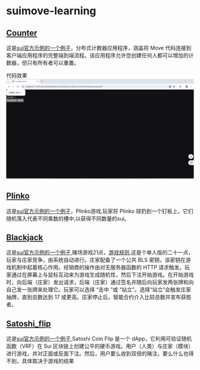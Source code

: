 # suimove-learning
## [Counter](Counter)
这是[sui官方示例的一个例子](https://docs.sui.io/guides/developer/app-examples/e2e-counter)，分布式计数器应用程序，涵盖将 Move 代码连接到客户端应用程序的完整端到端流程。该应用程序允许您创建任何人都可以增加的计数器，但只有所有者可以重置。  

代码效果  
![alt text](Counter/image.png)

## [Plinko](plinko)
这是[sui官方示例的一个例子](https://docs.sui.io/guides/developer/app-examples/plinko)，Plinko游戏,玩家将 Plinko 球扔到一个钉板上，它们随机落入代表不同乘数的槽中,以获得不同数量的sui。

## [Blackjack](blackjack)
这是[sui官方示例的一个例子](https://docs.sui.io/guides/developer/app-examples/blackjack),赌场游戏21点，[游戏规则](https://baike.baidu.com/item/21%E7%82%B9/5481683),这是个单人版的二十一点，玩家与庄家竞争，由系统自动进行。庄家配备了一个公共 BLS 密钥，该密钥在游戏机制中起着核心作用。经销商的操作由对无服务器函数的 HTTP 请求触发。玩家通过在屏幕上与鼠标互动来为游戏生成随机性，然后下注开始游戏。在开始游戏时，向后端（庄家）发出请求，后端（庄家）通过签名并随后向玩家发两张牌和向自己发一张牌来处理它。玩家可以选择 “击中 ”或 “站立”。选择“站立”会触发庄家抽牌，直到总数达到 17 或更高。庄家停止后，智能合约介入比较总数并宣布获胜者。

## [Satoshi_flip](satoshi_flip)
这是[sui官方示例的一个例子](https://docs.sui.io/guides/developer/app-examples/coin-flip),Satoshi Coin Flip 是一个 dApp，它利用可验证随机函数（VRF）在 Sui 区块链上创建公平的硬币游戏。用户（人类）与庄家（模块）进行游戏，并对正面或反面下注。然后，用户要么收到双倍的赌注，要么什么也得不到，具体取决于游戏的结果